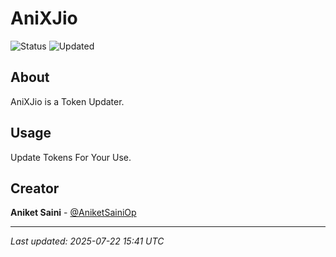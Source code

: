 # AniXJio

![Status](https://img.shields.io/badge/Status-Active-green)
![Updated](https://img.shields.io/badge/Updated-202507/22/250707/22/2522-blue)

## About

AniXJio is a Token Updater.
## Usage

Update Tokens For Your Use.

## Creator

**Aniket Saini** - [@AniketSainiOp](https://github.com/AniketSainiOp)

---

*Last updated: 2025-07-22 15:41 UTC*
